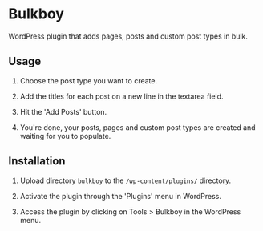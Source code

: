 # Bulkboy

WordPress plugin that adds pages, posts and custom post types in bulk.


## Usage

1. Choose the post type you want to create.

2. Add the titles for each post on a new line in the textarea field.

3. Hit the 'Add Posts' button.

4. You're done, your posts, pages and custom post types are created and waiting for you to populate.


## Installation

1. Upload directory `bulkboy` to the `/wp-content/plugins/` directory.

2. Activate the plugin through the 'Plugins' menu in WordPress.

3. Access the plugin by clicking on Tools > Bulkboy in the WordPress menu.
